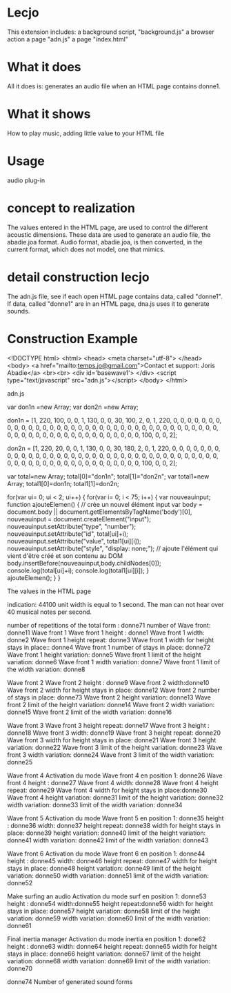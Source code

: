 # Lecjo
This extension includes:
a background script, "background.js" 
a browser action 
a page "adn.js" 
a page "index.html" 
# What it does
All it does is: generates an audio file when an HTML page contains donne1.
# What it shows
How to play music, adding little value to your HTML file
# Usage
 audio plug-in
# concept to realization
The values entered in the HTML page, are used to control the different acoustic dimensions. These data are used to generate an audio file, the abadie.joa format. Audio format, abadie.joa, is then converted, in the current format, which does not model, one that mimics.
# detail construction lecjo
The adn.js file, see if each open HTML page contains data, called "donne1". If data, called "donne1" are in an HTML page, dna.js uses it to generate sounds.
# Construction Example
&lt;!DOCTYPE html&gt;
&lt;html&gt;
&lt;head&gt;
&lt;meta charset="utf-8"&gt;
&lt;/head&gt;
&lt;body&gt;
&lt;a href="mailto:temps.jo@gmail.com"&gt;Contact et support: Joris Abadie&lt;/a&gt;
&lt;br&gt;&lt;br&gt;
&lt;div id='basewave1'&gt; &lt;/div&gt;
&lt;script type="text/javascript" src="adn.js"&gt;&lt;/script&gt;
&lt;/body&gt;
&lt;/html&gt;

adn.js

var don1n =new Array;
var don2n =new Array;

don1n = [1, 220, 100, 0, 0, 1, 130, 0, 0, 30,
100, 2, 0, 1, 220, 0, 0, 0, 0, 0,
0, 0, 0, 0, 0, 0, 0, 0, 0, 0,
0, 0, 0, 0, 0, 0, 0, 0, 0, 0,
0, 0, 0, 0, 0, 0, 0, 0, 0, 0,
0, 0, 0, 0, 0, 0, 0, 0, 0, 0,
0, 0, 0, 0, 0, 0, 0, 0, 0, 0,
0, 100, 0, 0, 2];

don2n = [1, 220, 20, 0, 0, 1, 130, 0, 0, 30,
180, 2, 0, 1, 220, 0, 0, 0, 0, 0,
0, 0, 0, 0, 0, 0, 0, 0, 0, 0,
0, 0, 0, 0, 0, 0, 0, 0, 0, 0,
0, 0, 0, 0, 0, 0, 0, 0, 0, 0,
0, 0, 0, 0, 0, 0, 0, 0, 0, 0,
0, 0, 0, 0, 0, 0, 0, 0, 0, 0,
0, 100, 0, 0, 2];

var total=new Array;
total[0]="don1n"; total[1]="don2n";
var total1=new Array;
total1[0]=don1n; total1[1]=don2n;

for(var ui= 0; ui &lt; 2; ui++)
{
for(var i= 0; i &lt; 75; i++)
{
var nouveauinput;
function ajouteElemen() {
// crée un nouvel élément input
var body   = document.body || document.getElementsByTagName('body')[0],
nouveauinput  =  document.createElement("input");
nouveauinput.setAttribute("type", "number");
nouveauinput.setAttribute("id", total[ui]+i);
nouveauinput.setAttribute("value", total1[ui][i]);
nouveauinput.setAttribute("style", "display: none;");
// ajoute l'élément qui vient d'être créé et son contenu au DOM
body.insertBefore(nouveauinput,body.childNodes[0]);
console.log(total[ui]+i);
console.log(total1[ui][i]);
}  
ajouteElemen();
}
}

The values in the HTML page

indication:
44100 unit width is equal to 1 second.
The man can not hear over 40 musical notes per second.

number of repetitions of the total form : donne71
number of Wave front: donne11
Wave front 1
Wave front 1 height : donne1
Wave front 1 width: donne2
Wave front 1 height repeat: donne3
Wave front 1 width for height stays in place:: donne4
Wave front 1 number of stays in place: donne72
Wave front 1 height variation: donne5
Wave front 1 limit of the height variation: donne6
Wave front 1 width variation: donne7
Wave front 1 limit of the width variation: donne8

Wave front 2
Wave front 2 height : donne9
Wave front 2 width:donne10
Wave front 2 width for height stays in place: donne12
Wave front 2 number of stays in place: donne73
Wave front 2 height variation: donne13
Wave front 2 limit of the height variation: donne14
Wave front 2 width variation: donne15
Wave front 2 limit of the width variation: donne16

Wave front 3
Wave front 3 height repeat: donne17
Wave front 3 height : donne18
Wave front 3 width: donne19
Wave front 3 height repeat: donne20
Wave front 3 width for height stays in place: donne21
Wave front 3 height variation: donne22
Wave front 3 limit of the height variation: donne23
Wave front 3 width variation: donne24
Wave front 3 limit of the width variation: donne25

Wave front 4
Activation du mode Wave front 4 en position 1: donne26
Wave front 4 height : donne27
Wave front 4 width: donne28
Wave front 4 height repeat: donne29
Wave front 4 width for height stays in place:donne30
Wave front 4 height variation: donne31
limit of the height variation: donne32
width variation: donne33
limit of the width variation: donne34

Wave front 5
Activation du mode Wave front 5 en position 1: donne35
height : donne36
width: donne37
height repeat: donne38
width for height stays in place: donne39
height variation: donne40
limit of the height variation: donne41
width variation: donne42
limit of the width variation: donne43

Wave front 6
Activation du mode Wave front 6 en position 1: donne44
height : donne45
width: donne46
height repeat: donne47
width for height stays in place: donne48
height variation: donne49
limit of the height variation: donne50
width variation: donne51
limit of the width variation: donne52

Make surfing an audio
Activation du mode surf en position 1: donne53
height : donne54
width:donne55
height repeat:donne56
width for height stays in place: donne57
height variation: donne58
limit of the height variation: donne59
width variation: donne60
limit of the width variation: donne61

Final inertia manager
Activation du mode inertia en position 1: done62
height : donne63
width: donne64
height repeat: donne65
width for height stays in place: donne66
height variation: donne67
limit of the height variation: donne68
width variation: donne69
limit of the width variation: donne70

donne74 Number of generated sound forms
